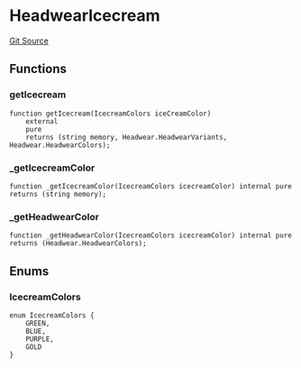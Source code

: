 # HeadwearIcecream
[Git Source](https://github.com/digiv3rse/protocol-contracts/blob/78826068117a4eb9f5d01837d2d88deb72b92ea0/contracts/libraries/svgs/Profile/Headwear/HeadwearIcecream.sol)


## Functions
### getIcecream


```solidity
function getIcecream(IcecreamColors iceCreamColor)
    external
    pure
    returns (string memory, Headwear.HeadwearVariants, Headwear.HeadwearColors);
```

### _getIcecreamColor


```solidity
function _getIcecreamColor(IcecreamColors icecreamColor) internal pure returns (string memory);
```

### _getHeadwearColor


```solidity
function _getHeadwearColor(IcecreamColors icecreamColor) internal pure returns (Headwear.HeadwearColors);
```

## Enums
### IcecreamColors

```solidity
enum IcecreamColors {
    GREEN,
    BLUE,
    PURPLE,
    GOLD
}
```

